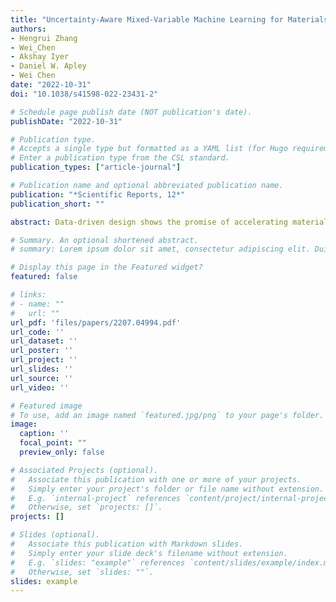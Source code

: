 ```yaml
---
title: "Uncertainty-Aware Mixed-Variable Machine Learning for Materials Design"
authors:
- Hengrui Zhang
- Wei_Chen
- Akshay Iyer
- Daniel W. Apley
- Wei Chen
date: "2022-10-31"
doi: "10.1038/s41598-022-23431-2"

# Schedule page publish date (NOT publication's date).
publishDate: "2022-10-31"

# Publication type.
# Accepts a single type but formatted as a YAML list (for Hugo requirements).
# Enter a publication type from the CSL standard.
publication_types: ["article-journal"]

# Publication name and optional abbreviated publication name.
publication: "*Scientific Reports, 12*"
publication_short: ""

abstract: Data-driven design shows the promise of accelerating materials discovery but is challenging due to the prohibitive cost of searching the vast design space of chemistry, structure, and synthesis methods. Bayesian optimization (BO) employs uncertainty-aware machine learning models to select promising designs to evaluate, hence reducing the cost. However, BO with mixed numerical and categorical variables, which is of particular interest in materials design, has not been well studied. In this work, we survey frequentist and Bayesian approaches to uncertainty quantification of machine learning with mixed variables. We then conduct a systematic comparative study of their performances in BO using a popular representative model from each group, the random forest-based Lolo model (frequentist) and the latent variable Gaussian process model (Bayesian). We examine the efficacy of the two models in the optimization of mathematical functions, as well as properties of structural and functional materials, where we observe performance differences as related to problem dimensionality and complexity. By investigating the machine learning models’ predictive and uncertainty estimation capabilities, we provide interpretations of the observed performance differences. Our results provide practical guidance on choosing between frequentist and Bayesian uncertainty-aware machine learning models for mixed-variable BO in materials design.

# Summary. An optional shortened abstract.
# summary: Lorem ipsum dolor sit amet, consectetur adipiscing elit. Duis posuere tellus ac convallis placerat. Proin tincidunt magna sed ex sollicitudin condimentum.

# Display this page in the Featured widget?
featured: false

# links:
# - name: ""
#   url: ""
url_pdf: 'files/papers/2207.04994.pdf'
url_code: ''
url_dataset: ''
url_poster: ''
url_project: ''
url_slides: ''
url_source: ''
url_video: ''

# Featured image
# To use, add an image named `featured.jpg/png` to your page's folder. 
image:
  caption: ''
  focal_point: ""
  preview_only: false

# Associated Projects (optional).
#   Associate this publication with one or more of your projects.
#   Simply enter your project's folder or file name without extension.
#   E.g. `internal-project` references `content/project/internal-project/index.md`.
#   Otherwise, set `projects: []`.
projects: []

# Slides (optional).
#   Associate this publication with Markdown slides.
#   Simply enter your slide deck's filename without extension.
#   E.g. `slides: "example"` references `content/slides/example/index.md`.
#   Otherwise, set `slides: ""`.
slides: example
---
```

